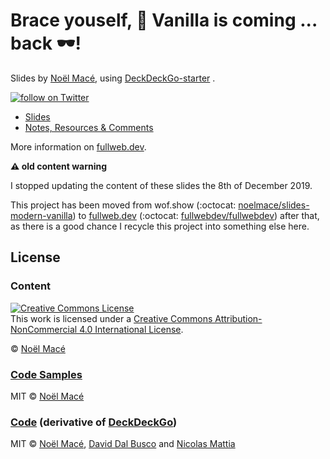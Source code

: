 # Brace youself, :icecream: Vanilla is coming ... back :dark_sunglasses:!

<p>Slides by <a href="https://twitter.com/noel_mace" rel="nofollow">Noël Macé</a>, using <a href="https://github.com/deckgo/deckdeckgo-starter">DeckDeckGo-starter</a> .</p>
<p>
<a href="https://twitter.com/intent/follow?screen_name=noel_mace">
    <img src="https://img.shields.io/twitter/follow/noel_mace?style=social" alt="follow on Twitter">
  </a>
</p>

- [Slides](https://fullweb.dev/slides/vanilla1/latest/)
- [Notes, Resources & Comments](./src/notes.md)

More information on [fullweb.dev](https://fullweb.dev/en/conferences/vanilla-web).

<!-- markdownlint-disable no-emphasis-as-header -->

**:warning: old content warning**

I stopped updating the content of these slides the 8th of December 2019.

This project has been moved from wof.show (:octocat: [noelmace/slides-modern-vanilla](https://github.com/noelmace/slides-modern-vanilla/)) to [fullweb.dev](https://fullweb.dev) (:octocat: [fullwebdev/fullwebdev](https://github.com/fullwebdev/fullwebdev)) after that, as there is a good chance I recycle this project into something else here.

## License

### Content

<a rel="license" href="http://creativecommons.org/licenses/by-nc/4.0/"><img alt="Creative Commons License" style="border-width:0" src="https://i.creativecommons.org/l/by-nc/4.0/88x31.png" /></a><br />This work is licensed under a <a rel="license" href="http://creativecommons.org/licenses/by-nc/4.0/">Creative Commons Attribution-NonCommercial 4.0 International License</a>.

© [Noël Macé](mailto:contact@noelmace.com)

### [Code Samples](./src/assets/code-samples)

MIT © [Noël Macé](mailto:contact@noelmace.com)

### [Code](./src) (derivative of [DeckDeckGo](https://github.com/deckgo/deckdeckgo-starter))

MIT © [Noël Macé](mailto:contact@noelmace.com), [David Dal Busco](mailto:david.dalbusco@outlook.com) and [Nicolas Mattia](nicolas@nmattia.com)

[deckdeckgo]: https://deckdeckgo.com
